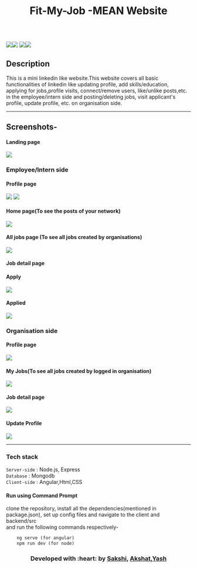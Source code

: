 </p>
<h1 align = 'center'>Fit-My-Job -MEAN Website</h1>
<br>


<br>

[![](https://img.shields.io/badge/Made_with-Javascript-orange?style=for-the-badge&logo=javascript)](https://www.javascript.com/ "Javascript")[![](https://img.shields.io/badge/Made_with-NodeJS-yellow?style=for-the-badge&logo=nodejs)](https://nodejs.org/en/ "NodeJS")
[![](https://img.shields.io/badge/Made_with-MongoDB-green?style=for-the-badge&logo=MongoDB)](https://www.mongodb.com/ "MongoDB")[![](https://img.shields.io/badge/Made_with-Angular-blue?style=for-the-badge&logo=Angular)](https://angular.io/ "Angular.js")

</p>

## Description ##

This is a mini linkedin like website.This website covers all basic functionalities of linkedin like updating profile, add skills/education,<br>applying for jobs,profile visits, connect/remove users, like/unlike posts,etc. in the employee/intern side and
posting/deleting jobs, visit applicant's profile, update profile, etc. on organisation side.

---------------------------------------------------------------------------------------

## Screenshots-
#### Landing page
<img src="https://github.com/sakship31/Fit-my-job/blob/master/screenshots/landing%20page.png">

### Employee/Intern side
#### Profile page
<img src="https://github.com/sakship31/Fit-my-job/blob/master/screenshots/NormalUser/profile.png">
<img src="https://github.com/sakship31/Fit-my-job/blob/master/screenshots/NormalUser/proofile1.png">

#### Home page(To see the posts of your network)
<img src="https://github.com/sakship31/Fit-my-job/blob/master/screenshots/NormalUser/home_page.PNG">

#### All jobs page (To see all jobs created by organisations)
<img src="https://github.com/sakship31/Fit-my-job/blob/master/screenshots/NormalUser/job_list.png">

#### Job detail page
#### Apply
<img src="https://github.com/sakship31/Fit-my-job/blob/master/screenshots/NormalUser/apply.png">

#### Applied
<img src="https://github.com/sakship31/Fit-my-job/blob/master/screenshots/NormalUser/applied.png">

### Organisation side
#### Profile page
<img src="https://github.com/sakship31/Fit-my-job/blob/master/screenshots/Organization/profile.png">

#### My Jobs(To see all jobs created by logged in organisation)
<img src="https://github.com/sakship31/Fit-my-job/blob/master/screenshots/Organization/my%20jobs.png">

#### Job detail page
<img src="https://github.com/sakship31/Fit-my-job/blob/master/screenshots/Organization/Job%20Info_Applicants.png">

#### Update Profile
<img src="https://github.com/sakship31/Fit-my-job/blob/master/screenshots/Organization/updateprofile.png">

---------------------------------------------------------------------------------------
###             Tech stack
`Server-side` : Node.js, Express  <br>
`Database` : Mongodb <br>
`Client-side` : Angular,Html,CSS  <br>

#### Run using Command Prompt

clone the repository, install all the dependencies(mentioned in package.json), set up config files and navigate to the client and backend/src <br>and run the following commands respectively-
```html
    ng serve (for angular)
    npm run dev (for node)
```

<h3 align="center"><b>Developed with :heart: by <a href="https://github.com/sakship31/">Sakshi</a>, <a href="https://github.com/AkshatG6">Akshat</a>,<a href="https://github.com/yashmehta648">Yash</a></b></h1>
